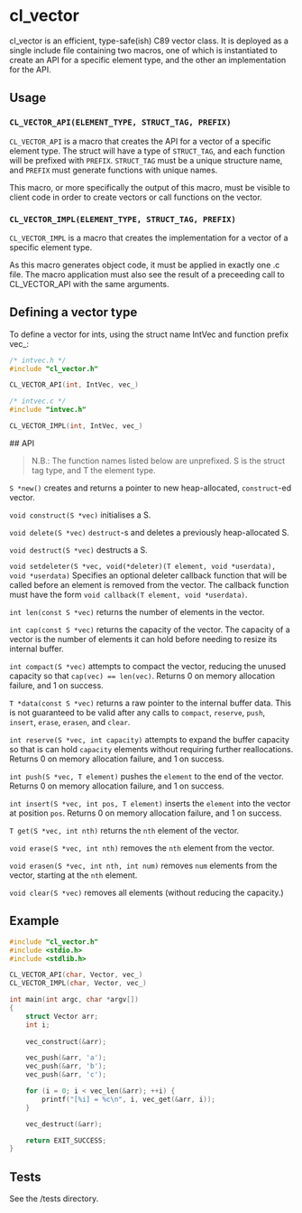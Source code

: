 cl_vector
=========

cl_vector is an efficient, type-safe(ish) C89 vector class. It is deployed as a single include file containing two macros, one of which is instantiated to create an API for a specific element type, and the other an implementation for the API.

## Usage

### `CL_VECTOR_API(ELEMENT_TYPE, STRUCT_TAG, PREFIX)`
`CL_VECTOR_API` is a macro that creates the API for a vector of a specific element type. The struct will have a type of `STRUCT_TAG`, and each function will be prefixed with `PREFIX`. `STRUCT_TAG` must be a unique structure name, and `PREFIX` must generate functions with unique names.

This macro, or more specifically the output of this macro, must be visible to client code in order to create vectors or call functions on the vector.

### `CL_VECTOR_IMPL(ELEMENT_TYPE, STRUCT_TAG, PREFIX)`
`CL_VECTOR_IMPL` is a macro that creates the implementation for a vector of a specific element type. 

As this macro generates object code, it must be applied in exactly one .c file. The macro application must also see the result of a preceeding call to CL_VECTOR_API with the same arguments.

## Defining a vector type

To define a vector for ints, using the struct name IntVec and function prefix vec\_:

```c
/* intvec.h */
#include "cl_vector.h"

CL_VECTOR_API(int, IntVec, vec_)
```

```c
/* intvec.c */
#include "intvec.h"

CL_VECTOR_IMPL(int, IntVec, vec_)
```

## API

> N.B.: The function names listed below are unprefixed. S is  the struct tag type, and T the element type.

`S *new()` creates and returns a pointer to new heap-allocated, `construct`-ed vector. 

`void construct(S *vec)` initialises a S.

`void delete(S *vec)` `destruct`-s and deletes a previously heap-allocated S.

`void destruct(S *vec)` destructs a S.

`void setdeleter(S *vec, void(*deleter)(T element, void *userdata), void *userdata)`  Specifies an optional deleter callback function that will be called before an element is removed from the vector. The callback function must have the form `void callback(T element, void *userdata)`.

`int len(const S *vec)` returns the number of elements in the vector.

`int cap(const S *vec)` returns the capacity of the vector. The capacity of a vector is the number of elements it can hold before needing to resize its internal buffer.

`int compact(S *vec)` attempts to compact the vector, reducing the unused capacity so that `cap(vec) == len(vec)`.  Returns 0 on memory allocation failure, and 1 on success.

`T *data(const S *vec)` returns a raw pointer to the internal buffer data. This is not guaranteed to be valid after any calls to `compact`, `reserve`, `push`, `insert`, `erase`, `erasen`, and `clear`.

`int reserve(S *vec, int capacity)` attempts to expand the buffer capacity so that is can hold `capacity` elements without requiring further reallocations. Returns 0 on memory allocation failure, and 1 on success.

`int push(S *vec, T element)` pushes the `element` to the end of the vector.  Returns 0 on memory allocation failure, and 1 on success.

`int insert(S *vec, int pos, T element)` inserts the `element` into the vector at position `pos`.  Returns 0 on memory allocation failure, and 1 on success.

`T get(S *vec, int nth)` returns the `nth` element of the vector.

`void erase(S *vec, int nth)` removes the `nth` element from the vector.

`void erasen(S *vec, int nth, int num)` removes `num` elements from the vector, starting at the `nth` element.

`void clear(S *vec)` removes all elements (without reducing the capacity.)

## Example
```c
#include "cl_vector.h"
#include <stdio.h>
#include <stdlib.h>

CL_VECTOR_API(char, Vector, vec_)
CL_VECTOR_IMPL(char, Vector, vec_)

int main(int argc, char *argv[])
{
    struct Vector arr;
    int i;
    
    vec_construct(&arr);

    vec_push(&arr, 'a');
    vec_push(&arr, 'b');
    vec_push(&arr, 'c');

    for (i = 0; i < vec_len(&arr); ++i) {
        printf("[%i] = %c\n", i, vec_get(&arr, i));
    }

    vec_destruct(&arr);

    return EXIT_SUCCESS;
}
```

## Tests
See the /tests directory.
